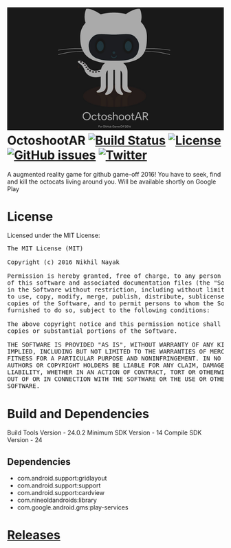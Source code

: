 ![OctoshootAR banner](static/banner.png)
OctoshootAR [![Build Status](https://img.shields.io/badge/build-passing-brightgreen.svg)](https://github.com/nikhilnayak98/game-off-2016) [![License](https://img.shields.io/badge/license-MIT-blue.svg)](https://github.com/nikhilnayak98/game-off-2016/blob/master/LICENSE) [![GitHub issues](https://img.shields.io/github/issues/nikhilnayak98/game-off-2016.svg)](https://github.com/nikhilnayak98/game-off-2016/issues) [![Twitter](https://img.shields.io/twitter/url/https/github.com/nikhilnayak98/game-off-2016.svg?style=social&style=plastic)](https://twitter.com/intent/tweet?text=Check%20out%20this%20project:&url=https://github.com/nikhilnayak98/game-off-2016)
=============
A augmented reality game for github game-off 2016!
You have to seek, find and kill the octocats living around you.
Will be available shortly on Google Play

<!--[![Download](https://play.google.com/intl/en_us/badges/images/generic/en_badge_web_generic.png)](https://play.google.com/store/apps/details?id=com.nikhilnayak.games.octoshootar)-->

License
========
Licensed under the MIT License:

<pre>
The MIT License (MIT)

Copyright (c) 2016 Nikhil Nayak <nikhilnayak98@gmail.com>

Permission is hereby granted, free of charge, to any person obtaining a copy
of this software and associated documentation files (the "Software"), to deal
in the Software without restriction, including without limitation the rights
to use, copy, modify, merge, publish, distribute, sublicense, and/or sell
copies of the Software, and to permit persons to whom the Software is
furnished to do so, subject to the following conditions:

The above copyright notice and this permission notice shall be included in all
copies or substantial portions of the Software.

THE SOFTWARE IS PROVIDED "AS IS", WITHOUT WARRANTY OF ANY KIND, EXPRESS OR
IMPLIED, INCLUDING BUT NOT LIMITED TO THE WARRANTIES OF MERCHANTABILITY,
FITNESS FOR A PARTICULAR PURPOSE AND NONINFRINGEMENT. IN NO EVENT SHALL THE
AUTHORS OR COPYRIGHT HOLDERS BE LIABLE FOR ANY CLAIM, DAMAGES OR OTHER
LIABILITY, WHETHER IN AN ACTION OF CONTRACT, TORT OR OTHERWISE, ARISING FROM,
OUT OF OR IN CONNECTION WITH THE SOFTWARE OR THE USE OR OTHER DEALINGS IN THE
SOFTWARE.
</pre>

Build and Dependencies
======================

Build Tools Version - 24.0.2
Minimum SDK Version - 14
Compile SDK Version - 24

## Dependencies
 
 * com.android.support:gridlayout
 * com.android.support:support
 * com.android.support:cardview
 * com.nineoldandroids:library
 * com.google.android.gms:play-services
 
[Releases](https://github.com/nikhilnayak98/pgtrack-android-client/releases)
===========================================================================

